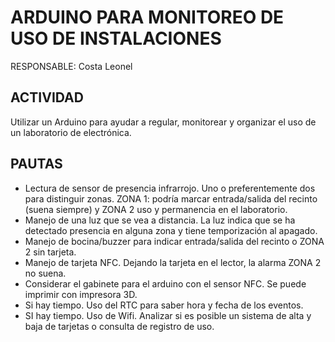 # ARDUINO PARA  MONITOREO DE USO DE INSTALACIONES #
 
RESPONSABLE: Costa Leonel
 
## ACTIVIDAD ##
Utilizar un Arduino para ayudar a regular, monitorear y organizar el uso de un laboratorio 
de electrónica.
 
## PAUTAS ##
  * Lectura de sensor de presencia infrarrojo. Uno o preferentemente dos para distinguir 
zonas. ZONA 1:  podría marcar entrada/salida del recinto (suena siempre) y ZONA 2 
uso y permanencia en el laboratorio.  
  * Manejo de una luz que se vea a distancia. La luz indica que se ha detectado 
presencia en alguna zona y tiene temporización al apagado. 
  * Manejo de bocina/buzzer para indicar entrada/salida del recinto o ZONA 2 sin tarjeta. 
  *  Manejo de tarjeta NFC. Dejando la tarjeta en el lector, la alarma ZONA 2 no suena. 
  * Considerar el gabinete para el arduino con el sensor NFC. Se puede imprimir con 
impresora 3D. 
  * Si hay tiempo. Uso del  RTC para saber hora y fecha de los eventos. 
  * SI hay tiempo. Uso de Wifi. Analizar si es posible un sistema de alta y baja de 
tarjetas o consulta de registro de uso.
